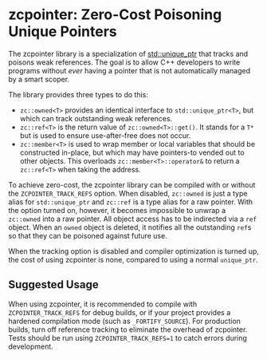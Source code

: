 # zcpointer: Zero-Cost Poisoning Unique Pointers

The zcpointer library is a specialization of
[std::unique\_ptr](http://en.cppreference.com/w/cpp/memory/unique_ptr) that tracks and poisons weak
references. The goal is to allow C++ developers to write programs without _ever_ having a pointer
that is not automatically managed by a smart scoper.

The library provides three types to do this:

- `zc::owned<T>` provides an identical interface to `std::unique_ptr<T>`, but which can track outstanding
  weak references.
- `zc::ref<T>` is the return value of `zc::owned<T>::get()`. It stands for a `T*` but is used to
  ensure use-after-free does not occur.
- `zc::member<T>` is used to wrap member or local variables that should be constructed in-place, but
  which may have pointers-to vended out to other objects. This overloads `zc::member<T>::operator&`
  to return a `zc::ref<T>` when taking the address.

To achieve zero-cost, the zcpointer library can be compiled with or without the
`ZCPOINTER_TRACK_REFS` option. When disabled, `zc::owned` is just a type alias for `std::unique_ptr`
and `zc::ref` is a type alias for a raw pointer. With the option turned on, however, it becomes
impossible to unwrap a `zc::owned` into a raw pointer. All object access has to be indirected via a
`ref` object. When an `owned` object is deleted, it notifies all the outstanding `ref`s so that they
can be poisoned against future use.

When the tracking option is disabled and compiler optimization is turned up, the cost of using
zcpointer is none, compared to using a normal `unique_ptr`.

## Suggested Usage

When using zcpointer, it is recommended to compile with `ZCPOINTER_TRACK_REFS` for debug builds, or
if your project provides a hardened compilation mode (such as `_FORTIFY_SOURCE`). For production
builds, turn off reference tracking to eliminate the overhead of zcpointer. Tests should be run
using `ZCPOINTER_TRACK_REFS=1` to catch errors during development.
